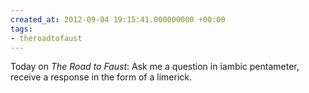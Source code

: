 ```yaml
---
created_at: 2012-09-04 19:15:41.000000000 +00:00
tags:
- theroadtofaust
---
```


Today on *The Road to Faust*: Ask me a question in iambic pentameter,
receive a response in the form of a limerick.
